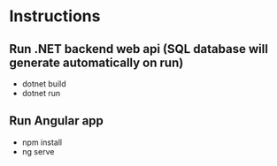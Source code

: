 # Instructions #

## Run .NET backend web api (SQL database will generate automatically on run) ##
- dotnet build
- dotnet run

## Run Angular app ##
- npm install
- ng serve